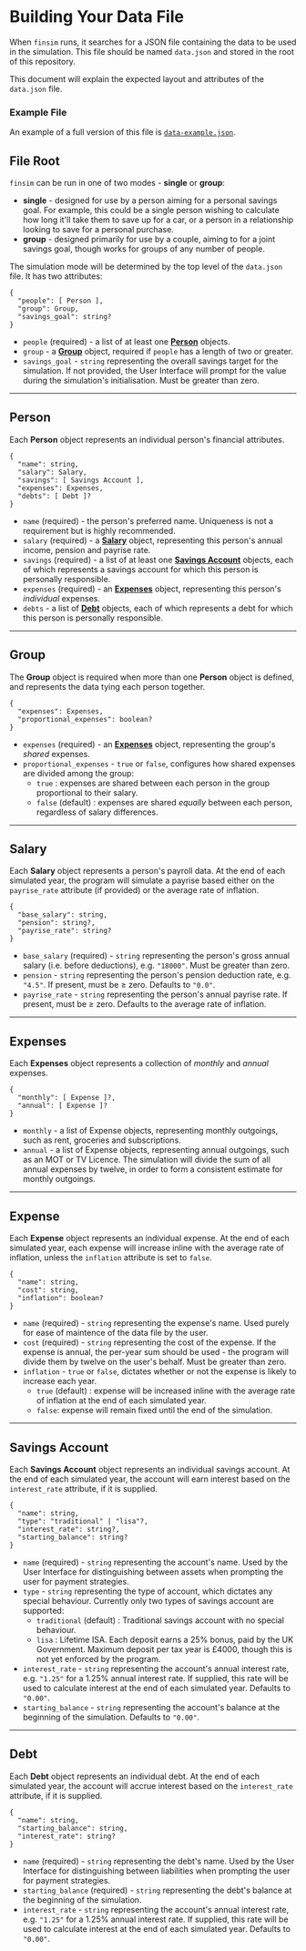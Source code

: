 # Building Your Data File

When `finsim` runs, it searches for a JSON file containing the data to be used in the simulation. This file should be named `data.json` and stored in the root of this repository. 

This document will explain the expected layout and attributes of the `data.json` file. 

### Example File

An example of a full version of this file is [`data-example.json`](https://github.com/rhysb27/finsim/blob/master/data-example.json).

## File Root

`finsim` can be run in one of two modes - **single** or **group**:

* **single** - designed for use by a person aiming for a personal savings goal. For example, this could be a single person wishing to calculate how long it'll take them to save up for a car, or a person in a relationship looking to save for a personal purchase.
* **group** - designed primarily for use by a couple, aiming to for a joint savings goal, though works for groups of any number of people.

The simulation mode will be determined by the top level of the `data.json` file. It has two attributes:

```
{
  "people": [ Person ],
  "group": Group,
  "savings_goal": string?
}
```

* `people` (required) - a list of at least one [**Person**](https://github.com/rhysb27/finsim/blob/master/building-your-data-file.md#person) objects.
* `group` - a [**Group**](https://github.com/rhysb27/finsim/blob/master/building-your-data-file.md#group) object, required if `people` has a length of two or greater.
* `savings_goal` - `string` representing the overall savings target for the simulation. If not provided, the User Interface will prompt for the value during the simulation's initialisation. Must be greater than zero.

---

## Person

Each **Person** object represents an individual person's financial attributes.

```
{
  "name": string,
  "salary": Salary,
  "savings": [ Savings Account ],
  "expenses": Expenses,
  "debts": [ Debt ]?
}
```

* `name` (required) - the person's preferred name. Uniqueness is not a requirement but is highly recommended.
* `salary` (required) - a [**Salary**](https://github.com/rhysb27/finsim/blob/master/building-your-data-file.md#salary) object, representing this person's annual income, pension and payrise rate.
* `savings` (required) - a list of at least one [**Savings Account**](https://github.com/rhysb27/finsim/blob/master/building-your-data-file.md#savings-account) objects, each of which represents a savings account for which this person is personally responsible.
* `expenses` (required) - an [**Expenses**](https://github.com/rhysb27/finsim/blob/master/building-your-data-file.md#expenses) object, representing this person's _individual_ expenses.
* `debts` - a list of [**Debt**](https://github.com/rhysb27/finsim/blob/master/building-your-data-file.md#debt) objects, each of which represents a debt for which this person is personally responsible.

---

## Group

The **Group** object is required when more than one **Person** object is defined, and represents the data tying each person together.

```
{
  "expenses": Expenses,
  "proportional_expenses": boolean?
}
```

* `expenses` (required) - an [**Expenses**](https://github.com/rhysb27/finsim/blob/master/building-your-data-file.md#expenses) object, representing the group's *shared* expenses.
* `proportional_expenses` - `true` or `false`, configures how shared expenses are divided among the group:
  * `true` : expenses are shared between each person in the group proportional to their salary.
  * `false` (default) : expenses are shared _equally_ between each person, regardless of salary differences.

---

## Salary

Each **Salary** object represents a person's payroll data. At the end of each simulated year, the program will simulate a payrise based either on the `payrise_rate` attribute (if provided) or the average rate of inflation.

```
{
  "base_salary": string,
  "pension": string?,
  "payrise_rate": string?
}
```

* `base_salary` (required) - `string` representing the person's gross annual salary (i.e. before deductions), e.g. `"18000"`. Must be greater than zero.
* `pension` - `string` representing the person's pension deduction rate, e.g. `"4.5"`. If present, must be ≥ zero. Defaults to `"0.0"`.
* `payrise_rate` - `string` representing the person's annual payrise rate. If present, must be ≥ zero. Defaults to the average rate of inflation.

---

## Expenses

Each **Expenses** object represents a collection of _monthly_ and _annual_ expenses.

```
{
  "monthly": [ Expense ]?,
  "annual": [ Expense ]?
}
```

* `monthly` - a list of Expense objects, representing monthly outgoings, such as rent, groceries and subscriptions.
* `annual` - a list of Expense objects, representing annual outgoings, such as an MOT or TV Licence. The simulation will divide the sum of all annual expenses by twelve, in order to form a consistent estimate for monthly outgoings.

---

## Expense

Each **Expense** object represents an individual expense. At the end of each simulated year, each expense will increase inline with the average rate of inflation, unless the `inflation` attribute is set to `false`.

```
{
  "name": string,
  "cost": string,
  "inflation": boolean?
}
```

* `name` (required) - `string` representing the expense's name. Used purely for ease of maintence of the data file by the user.
* `cost` (required) - `string` representing the cost of the expense. If the expense is annual, the per-year sum should be used - the program will divide them by twelve on the user's behalf. Must be greater than zero.
* `inflation` - `true` or `false`, dictates whether or not the expense is likely to increase each year.
  * `true` (default) : expense will be increased inline with the average rate of inflation at the end of each simulated year.
  * `false`: expense will remain fixed until the end of the simulation.

---

## Savings Account

Each **Savings Account** object represents an individual savings account. At the end of each simulated year, the account will earn interest based on the `interest_rate` attribute, if it is supplied.

```
{
  "name": string,
  "type": "traditional" | "lisa"?,
  "interest_rate": string?,
  "starting_balance": string?
}
```

* `name` (required) - `string` representing the account's name. Used by the User Interface for distinguishing between assets when prompting the user for payment strategies.
* `type` - `string` representing the type of account, which dictates any special behaviour. Currently only two types of savings account are supported:
  * `traditional` (default) : Traditional savings account with no special behaviour.
  * `lisa` : Lifetime ISA. Each deposit earns a 25% bonus, paid by the UK Government. Maximum deposit per tax year is £4000, though this is not yet enforced by the program.
* `interest_rate` - `string` representing the account's annual interest rate, e.g. `"1.25"` for a 1.25% annual interest rate. If supplied, this rate will be used to calculate interest at the end of each simulated year. Defaults to `"0.00"`.
* `starting_balance` - `string` representing the account's balance at the beginning of the simulation. Defaults to `"0.00"`.

---

## Debt

Each **Debt** object represents an individual debt. At the end of each simulated year, the account will accrue interest based on the `interest_rate` attribute, if it is supplied.

```
{
  "name": string,
  "starting_balance": string,
  "interest_rate": string?
}
```

* `name` (required) - `string` representing the debt's name. Used by the User Interface for distinguishing between liabilities when prompting the user for payment strategies.
* `starting_balance` (required) - `string` representing the debt's balance at the beginning of the simulation.
* `interest_rate` - `string` representing the account's annual interest rate, e.g. `"1.25"` for a 1.25% annual interest rate. If supplied, this rate will be used to calculate interest at the end of each simulated year. Defaults to `"0.00"`.

